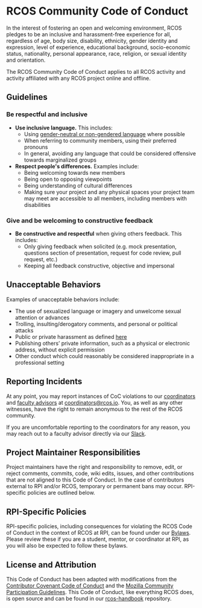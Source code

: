 # RCOS Community Code of Conduct
In the interest of fostering an open and welcoming environment, RCOS pledges to be an inclusive and harassment-free experience for  all, regardless of age, body size, disability, ethnicity, gender identity and expression, level of experience, educational background, socio-economic status, nationality, personal appearance, race, religion, or sexual identity and orientation.

The RCOS Community Code of Conduct applies to all RCOS activity and activity affiliated with any RCOS project online and offline.

## Guidelines
### Be respectful and inclusive
* **Use inclusive language.**  This includes:
  * Using [gender-neutral or non-gendered language](http://geekfeminism.wikia.com/wiki/Nonsexist_language) where possible
  * When referring to community members, using their preferred pronouns
  * In general, avoiding any language that could be considered offensive towards marginalized groups
* **Respect people's differences.** Examples include:
  * Being welcoming towards new members
  * Being open to opposing viewpoints
  * Being understanding of cultural differences
  * Making sure your project and any physical spaces your project team may meet are accessible to all members, including members with disabilities

### Give and be welcoming to constructive feedback
* **Be constructive and respectful** when giving others feedback. This includes:
  * Only giving feedback when solicited (e.g. mock presentation, questions section of presentation, request for code review, pull request, etc.)
  * Keeping all feedback constructive, objective and impersonal


## Unacceptable Behaviors

Examples of unacceptable behaviors include:

* The use of sexualized language or imagery and unwelcome sexual attention or advances
* Trolling, insulting/derogatory comments, and personal or political attacks
* Public or private harassment as defined [here](resources/harassment_guidelines)
* Publishing others’ private information, such as a physical or electronic address, without explicit permission
* Other conduct which could reasonably be considered inappropriate in a professional setting

## Reporting Incidents

At any point, you may report instances of CoC violations to our [coordinators](https://rcos.github.io/rcos-handbook/#/coordinating/README) and [faculty advisors]() at <coordinators@rcos.io>. You, as well as any other witnesses, have the right to remain anonymous to the rest of the RCOS community.

If you are uncomfortable reporting to the coordinators for any reason, you may reach out to a faculty advisor directly via our [Slack](https://rcos.slack.com/).

## Project Maintainer Responsibilities
Project maintainers have the right and responsibility to remove, edit, or reject comments, commits, code, wiki edits, issues, and other contributions that are not aligned to this Code of Conduct. In the case of contributors external to RPI and/or RCOS, temporary or permanent bans may occur. RPI-specific policies are outlined below.

## RPI-Specific Policies
RPI-specific policies, including consequences for violating the RCOS Code of Conduct in the context of RCOS at RPI, can be found under our [Bylaws](https://rcos.github.io/rcos-handbook/#/resources/bylaws). Please review these if you are a student, mentor, or coordinator at RPI, as you will also be expected to follow these bylaws.

## License and Attribution

This Code of Conduct has been adapted with modifications from the [Contributor Covenant Code of Conduct](https://www.contributor-covenant.org/version/1/4/code-of-conduct.html) and the [Mozilla Community Participation Guidelines](https://www.mozilla.org/en-US/about/governance/policies/participation/). This Code of Conduct, like everything RCOS does, is open source and can be found in our [rcos-handbook](https://github.com/rcos/rcos-handbook) repository.
